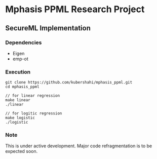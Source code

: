 # Mphasis PPML Research Project

## SecureML Implementation

### Dependencies
* Eigen
* emp-ot

### Execution
```
git clone https://github.com/kubershahi/mphasis_ppml.git
cd mphasis_ppml

// for linear regression
make linear
./linear

// for logitic regression
make logistic
./logistic

```
### Note
This is under active development. Major code refragmentation is to be expected soon.

